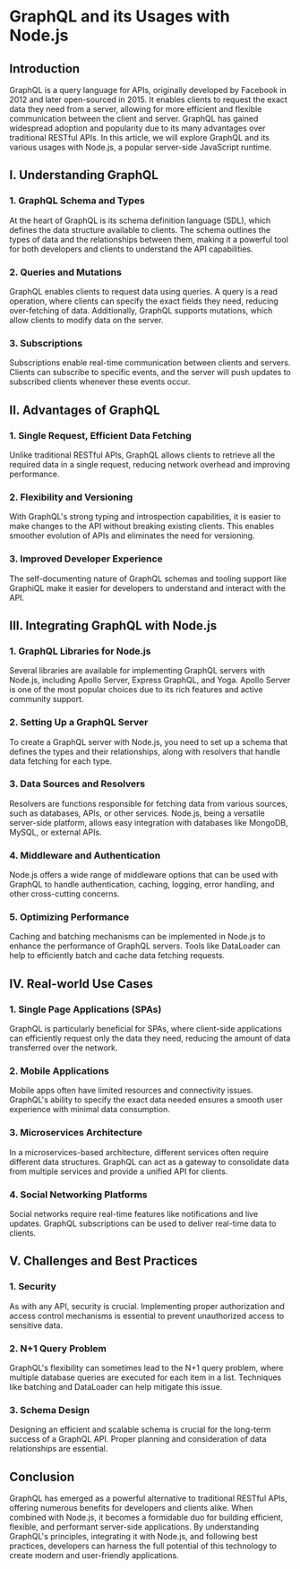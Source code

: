 # GraphQL and its Usages with Node.js

## Introduction

GraphQL is a query language for APIs, originally developed by Facebook in 2012 and later open-sourced in 2015. It enables clients to request the exact data they need from a server, allowing for more efficient and flexible communication between the client and server. GraphQL has gained widespread adoption and popularity due to its many advantages over traditional RESTful APIs. In this article, we will explore GraphQL and its various usages with Node.js, a popular server-side JavaScript runtime.

## I. Understanding GraphQL

### 1. GraphQL Schema and Types

At the heart of GraphQL is its schema definition language (SDL), which defines the data structure available to clients. The schema outlines the types of data and the relationships between them, making it a powerful tool for both developers and clients to understand the API capabilities.

### 2. Queries and Mutations

GraphQL enables clients to request data using queries. A query is a read operation, where clients can specify the exact fields they need, reducing over-fetching of data. Additionally, GraphQL supports mutations, which allow clients to modify data on the server.

### 3. Subscriptions

Subscriptions enable real-time communication between clients and servers. Clients can subscribe to specific events, and the server will push updates to subscribed clients whenever these events occur.

## II. Advantages of GraphQL

### 1. Single Request, Efficient Data Fetching

Unlike traditional RESTful APIs, GraphQL allows clients to retrieve all the required data in a single request, reducing network overhead and improving performance.

### 2. Flexibility and Versioning

With GraphQL's strong typing and introspection capabilities, it is easier to make changes to the API without breaking existing clients. This enables smoother evolution of APIs and eliminates the need for versioning.

### 3. Improved Developer Experience

The self-documenting nature of GraphQL schemas and tooling support like GraphiQL make it easier for developers to understand and interact with the API.

## III. Integrating GraphQL with Node.js

### 1. GraphQL Libraries for Node.js

Several libraries are available for implementing GraphQL servers with Node.js, including Apollo Server, Express GraphQL, and Yoga. Apollo Server is one of the most popular choices due to its rich features and active community support.

### 2. Setting Up a GraphQL Server

To create a GraphQL server with Node.js, you need to set up a schema that defines the types and their relationships, along with resolvers that handle data fetching for each type.

### 3. Data Sources and Resolvers

Resolvers are functions responsible for fetching data from various sources, such as databases, APIs, or other services. Node.js, being a versatile server-side platform, allows easy integration with databases like MongoDB, MySQL, or external APIs.

### 4. Middleware and Authentication

Node.js offers a wide range of middleware options that can be used with GraphQL to handle authentication, caching, logging, error handling, and other cross-cutting concerns.

### 5. Optimizing Performance

Caching and batching mechanisms can be implemented in Node.js to enhance the performance of GraphQL servers. Tools like DataLoader can help to efficiently batch and cache data fetching requests.

## IV. Real-world Use Cases

### 1. Single Page Applications (SPAs)

GraphQL is particularly beneficial for SPAs, where client-side applications can efficiently request only the data they need, reducing the amount of data transferred over the network.

### 2. Mobile Applications

Mobile apps often have limited resources and connectivity issues. GraphQL's ability to specify the exact data needed ensures a smooth user experience with minimal data consumption.

### 3. Microservices Architecture

In a microservices-based architecture, different services often require different data structures. GraphQL can act as a gateway to consolidate data from multiple services and provide a unified API for clients.

### 4. Social Networking Platforms

Social networks require real-time features like notifications and live updates. GraphQL subscriptions can be used to deliver real-time data to clients.

## V. Challenges and Best Practices

### 1. Security

As with any API, security is crucial. Implementing proper authorization and access control mechanisms is essential to prevent unauthorized access to sensitive data.

### 2. N+1 Query Problem

GraphQL's flexibility can sometimes lead to the N+1 query problem, where multiple database queries are executed for each item in a list. Techniques like batching and DataLoader can help mitigate this issue.

### 3. Schema Design

Designing an efficient and scalable schema is crucial for the long-term success of a GraphQL API. Proper planning and consideration of data relationships are essential.

## Conclusion

GraphQL has emerged as a powerful alternative to traditional RESTful APIs, offering numerous benefits for developers and clients alike. When combined with Node.js, it becomes a formidable duo for building efficient, flexible, and performant server-side applications. By understanding GraphQL's principles, integrating it with Node.js, and following best practices, developers can harness the full potential of this technology to create modern and user-friendly applications.
